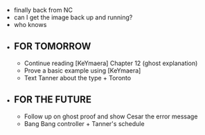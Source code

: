 - finally back from NC
- can I get the image back up and running?
- who knows
- ## FOR TOMORROW
	- Continue reading [KeYmaera] Chapter 12 (ghost explanation)
	- Prove a basic example using [KeYmaera]
	- Text Tanner about the type + Toronto
- ## FOR THE FUTURE
	- Follow up on ghost proof and show Cesar the error message
	- Bang Bang controller + Tanner's schedule
